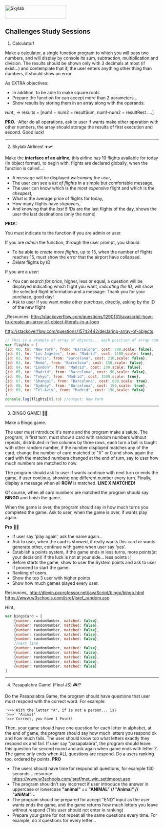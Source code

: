 <img src="http://www.skylabcoders.com/images/403/default.png" alt="Skylab" style="width:200px;height:45px;">

## Challenges Study Sessions
 
1) Calculator! 

Make a calculator, a single function program to which you will pass two numbers, and will display by console its sum, subtraction, multiplication and division. The results should be shown only with 3 decimals at most (if exist...) and contemplate that if, the user enters anything other thing than numbers, it should show an error

As EXTRA objectives:

- In addition, to be able to make square roots
- Prepare the function for can accept more than 2 parameters...
- Show results by storing them in an array along with the operands:

*Hint_* => results = [num1 + num2 = resultSum, num1-num2 = resultRest ....]

**PRO.**
-After do all operations, ask to user if wants make other operation with other numbers, the array should storage the results of first execution and second.
Good luck!

---

2) Skylab Airlines! ✈️🛩

Make the **interface of an airline**, this airline has 10 flights available for today (In object format), to begin with, flights are declared globally, when the function is called...:
- A message will be displayed *welcoming the user*,
- The user can see a *list of flights* in a simple but comfortable message,
- The user can know which is the *most expensive* flight and which is the *cheapest*,
- What is the average price of flights for today,
- How many flights have *stopovers*,
- And knowing that the *last 5 IDs* are the last flights of the day, shows the user the last destinations (only the name)

**PRO!:**

You must indicate to the function if you are admin or user. 

If you are *admin* the function, through the user prompt, you should:
- To be able to *create more flights*, up to 15, when the number of flights reaches 15, must show the error that the airport have collapsed.
- *Delete* flights by ID

If you are a *user*:
- You can s*earch for price*, higher, less or equal, a question will be displayed indicating which flight you want, *indicating the ID*, will show the selected flight information and a message: Thank you for your purchase, good day!
- Ask to user if you want *make other purchase*, directly, asking by the ID of the new flight

_Resources:
http://stackoverflow.com/questions/1290131/javascript-how-to-create-an-array-of-object-literals-in-a-loop

http://stackoverflow.com/questions/15742442/declaring-array-of-objects


```javascript
// This is a example of array of objects... each position of array contains one object...
var flights = [
{id: 00, to: "New York", from: "Barcelona", cost: 700,scale: false},
{id: 01, to: "Los Angeles", from: "Madrid", cost: 1100,scale: true},
{id: 02, to: "Paris", from: "Barcelona", cost: 210,scale: false},
{id: 03, to: "Roma", from: "Barcelona", cost: 150,scale: false},
{id: 04, to: "London", from: "Madrid", cost: 200,scale: false},
{id: 05, to: "Madrid", from: "Barcelona", cost: 90,scale: false},
{id: 06, to: "Tokyo", from: "Madrid", cost: 1500,scale: true},
{id: 07, to: "Shangai", from: "Barcelona", cost: 800,scale: true},
{id: 08, to: "Sydney", from: "Barcelona", cost: 150,scale: true},
{id: 09, to: "Tel-Aviv", from: "Madrid", cost: 150,scale: false}
]
console.log(flights[0].to) //output: New York
```

---

3) BINGO GAME! 🎲🎰

Make a Bingo game.

The user must introduce it's name and the program make a salute.
The program, in first turn, must show a card with random numbers without repeats, distributed in five columns by three rows, each turn a ball is taught with other random number, if the number displayed matches any of the card, change the number of card matched to "X" or 0 and show again the card with the matched numbers changed at the end of turn, say to user how much numbers are matched to now.

The program should ask to user if wants continue with next turn or ends the game, if user continue, showing one different number every turn. Finally, display a message when all **ROW** is matched. **LINE X MATCHED!**

Of course, when all card numbers are matched the program should say **BINGO** and finish the game.

When the game is over, the program should say in how much turns you completed the game.
Ask to user, when the game is over, if wants play again.

**Pro** 👊🏼
- If user say 'play again', ask the name again...
- Ask to user, when the card is showed, if really wants this card or wants generate other, continue with game when user say 'yes'.
- Establish a points system, if the game ends in less turns, more points(at your decision)! If the luck is not at your side... less points :(
- Before starts the game, show to user the System points and ask to user if proceed to start the game.
- Ranking of users.
- Show the top 3 user with higher points
- Show how much games played every user.

Resources_
http://dlevin.pcprofessor.net/javaScript/bingo/bingo.html
https://www.w3schools.com/jsref/jsref_random.asp

Hint_
```javascript
var bingoCard = [
    {number: randomNumber, matched: false},
    {number: randomNumber, matched: false},
    {number: randomNumber, matched: false},
    {number: randomNumber, matched: false},
    {number: randomNumber, matched: false},
    //next line
    {number: randomNumber, matched: false},
    {number: randomNumber, matched: false},
    {number: randomNumber, matched: false},
    {number: randomNumber, matched: false},
    {number: randomNumber, matched: false}
]
```

---

4) Pasapalabra Game! (Final JS) 🎮⁉️

Do the Pasapalabra Game, the program should have questions that user must respond with the correct word. For example:

```
'>>>'With the letter "A", if is not a person... is?
'>>>' "Animal"
'>>>'Correct, you have 1 Point!
```

Then, your game should have one question for each letter in alphabet, at the end of game, the program should say how much letters you respond ok and how much fails. The user should know too what letters exactly they respond ok and fail.
If user say "pasapalabra", the program should leave this question for second round and ask again when game ends with letter Z. The game only ends when ALL questions are respond.
Do a users ranking too, ordered by points.
**PRO**
- The users should have time for respond all questions, for example 130 seconds... 
resource: https://www.w3schools.com/jsref/met_win_settimeout.asp
- The program shouldn't say incorrect if user introduce the answer in uppercase or lowercase 
**"animal" == "ANIMAL" // "Animal" // "aNiMal"...**
- The program should be prepared for accept "END" input as the user wants ends the game, and the game returns how much letters you leave without respond (This user should not enter in ranking)
- Prepare your game for not repeat all the same questions every time. For example, do 3 questions for every letter...




